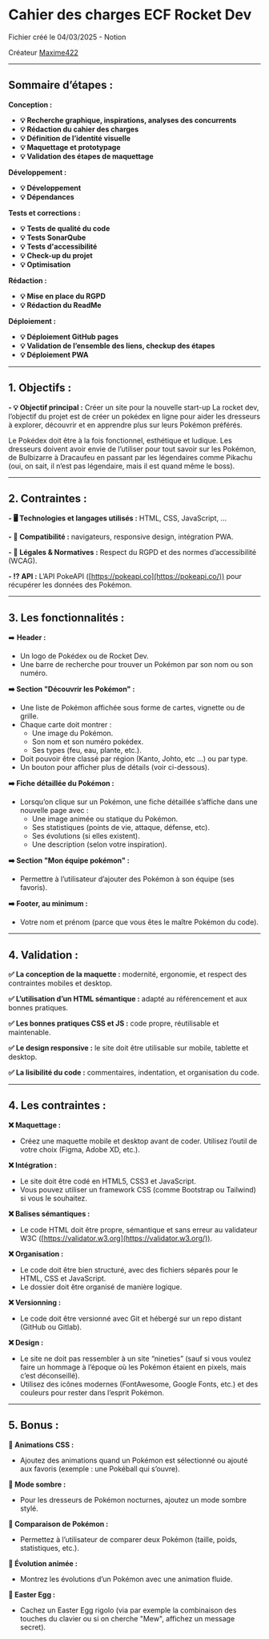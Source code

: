 # Cahier des charges ECF Rocket Dev

Fichier créé le 04/03/2025 - Notion

Créateur [Maxime422](https://github.com/Maxime422)

---

## **Sommaire d’étapes :**

**Conception :**

- **💡 Recherche graphique, inspirations, analyses des concurrents**
- **💡 Rédaction du cahier des charges**
- **💡 Définition de l’identité visuelle**
- **💡 Maquettage et prototypage**
- **💡 Validation des étapes de maquettage**

**Développement :**

- **💡 Développement**
- **💡 Dépendances**

**Tests et corrections :**

- **💡 Tests de qualité du code**
- **💡 Tests SonarQube**
- **💡 Tests d'accessibilité**
- **💡 Check-up du projet**
- **💡 Optimisation**

**Rédaction :**

- **💡 Mise en place du RGPD**
- **💡 Rédaction du ReadMe**

**Déploiement :**

- **💡 Déploiement GitHub pages**
- **💡 Validation de l’ensemble des liens, checkup des étapes**
- **💡 Déploiement PWA**

---

## **1. Objectifs :**

**- 💡 Objectif principal :** Créer un site pour la nouvelle start-up La rocket dev, l’objectif du projet est de créer un pokédex en ligne pour aider les dresseurs à explorer, découvrir et en apprendre plus sur leurs Pokémon préférés.

Le Pokédex doit être à la fois fonctionnel, esthétique et ludique. Les dresseurs doivent avoir envie de l’utiliser pour tout savoir sur les Pokémon, de Bulbizarre à Dracaufeu en passant par les légendaires comme Pikachu (oui, on sait, il n’est pas légendaire, mais il est quand même le boss).

---

## **2. Contraintes :**

**- 🖥 Technologies et langages utilisés :** HTML, CSS, JavaScript, …

**- 📱 Compatibilité :** navigateurs, responsive design, intégration PWA.

**- 📜 Légales & Normatives :** Respect du RGPD et des normes d’accessibilité (WCAG).

**- ⁉️ API :** L’API PokeAPI ([https://pokeapi.co](https://pokeapi.co/)) pour récupérer les données des Pokémon.

---

## **3. Les fonctionnalités :**

➡️ **Header :**

- Un logo de Pokédex ou de Rocket Dev.
- Une barre de recherche pour trouver un Pokémon par son nom ou son numéro.

**➡️ Section "Découvrir les Pokémon" :**

- Une liste de Pokémon affichée sous forme de cartes, vignette ou de grille.
- Chaque carte doit montrer :
    - Une image du Pokémon.
    - Son nom et son numéro pokédex.
    - Ses types (feu, eau, plante, etc.).
- Doit pouvoir être classé par région (Kanto, Johto, etc …) ou par type.
- Un bouton pour afficher plus de détails (voir ci-dessous).

**➡️ Fiche détaillée du Pokémon :**

- Lorsqu’on clique sur un Pokémon, une fiche détaillée s’affiche dans une nouvelle page avec :
    - Une image animée ou statique du Pokémon.
    - Ses statistiques (points de vie, attaque, défense, etc).
    - Ses évolutions (si elles existent).
    - Une description (selon votre inspiration).

**➡️ Section "Mon équipe pokémon" :**

- Permettre à l’utilisateur d’ajouter des Pokémon à son équipe (ses favoris).

**➡️ Footer, au minimum :**

- Votre nom et prénom (parce que vous êtes le maître Pokémon du code).

---

## **4. Validation :**

**✅ La conception de la maquette :** modernité, ergonomie, et respect des contraintes mobiles et desktop.

**✅ L’utilisation d’un HTML sémantique :** adapté au référencement et aux bonnes pratiques.

**✅ Les bonnes pratiques CSS et JS :** code propre, réutilisable et maintenable.

**✅ Le design responsive :** le site doit être utilisable sur mobile, tablette et desktop.

**✅ La lisibilité du code :** commentaires, indentation, et organisation du code.

---

## **4. Les contraintes :**

**❌ Maquettage :**

- Créez une maquette mobile et desktop avant de coder. Utilisez l’outil de votre choix (Figma, Adobe XD, etc.).

**❌ Intégration :**

- Le site doit être codé en HTML5, CSS3 et JavaScript.
- Vous pouvez utiliser un framework CSS (comme Bootstrap ou Tailwind) si vous le souhaitez.

**❌ Balises sémantiques :**

- Le code HTML doit être propre, sémantique et sans erreur au validateur W3C ([https://validator.w3.org](https://validator.w3.org/)).

**❌ Organisation :**

- Le code doit être bien structuré, avec des fichiers séparés pour le HTML, CSS et JavaScript.
- Le dossier doit être organisé de manière logique.

**❌ Versionning :**

- Le code doit être versionné avec Git et hébergé sur un repo distant (GitHub ou Gitlab).

**❌ Design :**

- Le site ne doit pas ressembler à un site “nineties” (sauf si vous voulez faire un hommage à l’époque où les Pokémon étaient en pixels, mais c’est déconseillé).
- Utilisez des icônes modernes (FontAwesome, Google Fonts, etc.) et des couleurs pour rester dans l’esprit Pokémon.

---

## **5. Bonus :**

**🚀 Animations CSS :**

- Ajoutez des animations quand un Pokémon est sélectionné ou ajouté aux favoris (exemple : une Pokéball qui s’ouvre).

**🚀 Mode sombre :**

- Pour les dresseurs de Pokémon nocturnes, ajoutez un mode sombre stylé.

**🚀 Comparaison de Pokémon :**

- Permettez à l’utilisateur de comparer deux Pokémon (taille, poids, statistiques, etc.).

**🚀 Évolution animée :**

- Montrez les évolutions d’un Pokémon avec une animation fluide.

**🚀 Easter Egg :**

- Cachez un Easter Egg rigolo (via par exemple la combinaison des touches du clavier ou si on cherche "Mew", affichez un message secret).
